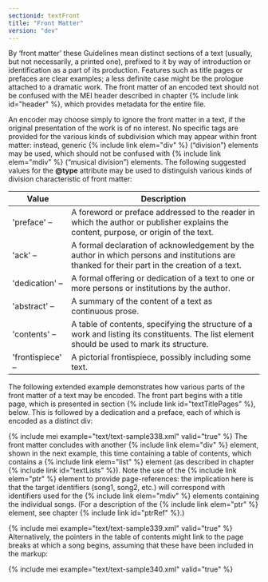 ```yaml
---
sectionid: textFront
title: "Front Matter"
version: "dev"
---
```


By ‘front matter’ these Guidelines mean distinct sections of a text
(usually, but not necessarily, a printed one), prefixed to it by way of introduction
or
identification as a part of its production. Features such as title pages or prefaces
are
clear examples; a less definite case might be the prologue attached to a dramatic
work. The
front matter of an encoded text should not be confused with the MEI header described
in
chapter {% include link id="header" %}, which provides metadata for the entire file.

An encoder may choose simply to ignore the front matter in a text, if the original
presentation of the work is of no interest. No specific tags are provided for the
various
kinds of subdivision which may appear within front matter: instead, generic {% include link elem="div" %} (“division”) elements may be used, which should not be confused with {% include link elem="mdiv" %} (“musical division”) elements. The following suggested values for
the **@type** attribute may be used to distinguish various kinds of division
characteristic of front matter:

<table class="table table-striped">
   <thead>
      <tr>
         <th>Value</th>
         <th>Description</th>
      </tr>
   </thead>
   <tbody>
      <tr>
         <td>'preface' – </td>
         <td>A foreword or preface addressed to the reader in which the author or publisher
            explains the content, purpose, or origin of the text. 
         </td>
      </tr>
      <tr>
         <td>'ack' – </td>
         <td>A formal declaration of acknowledgement by the author in which persons and
            institutions are thanked for their part in the creation of a text.
         </td>
      </tr>
      <tr>
         <td>'dedication' – </td>
         <td>A formal offering or dedication of a text to one or more persons or institutions by
            the author.
         </td>
      </tr>
      <tr>
         <td>'abstract' – </td>
         <td>A summary of the content of a text as continuous prose.</td>
      </tr>
      <tr>
         <td>'contents' – </td>
         <td>A table of contents, specifying the structure of a work and listing its constituents.
            The list element should be used to mark its structure.
         </td>
      </tr>
      <tr>
         <td>'frontispiece' – </td>
         <td>A pictorial frontispiece, possibly including some text.</td>
      </tr>
   </tbody>
</table>The following extended example demonstrates how various parts of the front matter
of a text
may be encoded. The front part begins with a title page, which is presented in section
{% include link id="textTitlePages" %}, below. This is followed by a dedication and a preface, each of
which is encoded as a distinct div:

{% include mei example="text/text-sample338.xml" valid="true" %}
The front matter concludes with another {% include link elem="div" %} element, shown in the
next example, this time containing a table of contents, which contains a {% include link elem="list" %} element (as described in chapter {% include link id="textLists" %}). Note the use of
the {% include link elem="ptr" %} element to provide page-references: the implication here is
that the target identifiers (song1, song2, etc.) will correspond with identifiers
used for
the {% include link elem="mdiv" %} elements containing the individual songs. (For a description
of the {% include link elem="ptr" %} element, see chapter {% include link id="ptrRef" %}.)

{% include mei example="text/text-sample339.xml" valid="true" %}
Alternatively, the pointers in the table of contents might link to the page breaks
at which
a song begins, assuming that these have been included in the markup:

{% include mei example="text/text-sample340.xml" valid="true" %}

